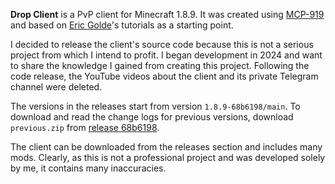**Drop Client** is a PvP client for Minecraft 1.8.9.
It was created using [MCP-919](https://github.com/Marcelektro/MCP-919) and based on [Eric Golde](https://github.com/egold555)'s tutorials as a starting point.

I decided to release the client's source code because this is not a serious project from which I intend to profit. I began development in 2024 and want to share the knowledge I gained from creating this project.
Following the code release, the YouTube videos about the client and its private Telegram channel were deleted.

The versions in the releases start from version `1.8.9-68b6198/main`. To download and read the change logs for previous versions, download `previous.zip` from [release 68b6198](https://github.com/sergiogotuzzo/Drop-Client-SRC/releases/tag/68b6198).

The client can be downloaded from the releases section and includes many mods.
Clearly, as this is not a professional project and was developed solely by me, it contains many inaccuracies.
